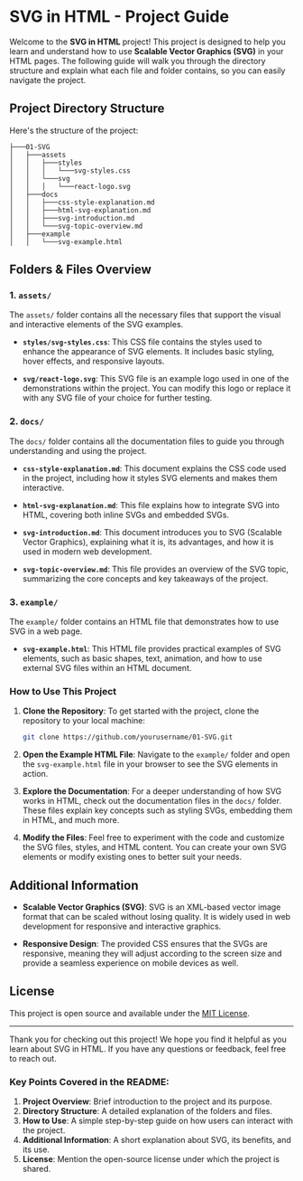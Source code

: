 # SVG in HTML - Project Guide

Welcome to the **SVG in HTML** project! This project is designed to help you learn and understand how to use **Scalable Vector Graphics (SVG)** in your HTML pages. The following guide will walk you through the directory structure and explain what each file and folder contains, so you can easily navigate the project.

## Project Directory Structure

Here's the structure of the project:

```
├───01-SVG
│   ├───assets
│   │   ├───styles
│   │   │   └───svg-styles.css
│   │   └───svg
│   │   │   └───react-logo.svg
│   ├───docs
│   │   ├───css-style-explanation.md
│   │   ├───html-svg-explanation.md
│   │   ├───svg-introduction.md
│   │   └───svg-topic-overview.md
│   ├───example
│   │   └───svg-example.html
```

## Folders & Files Overview

### 1. `assets/`
The `assets/` folder contains all the necessary files that support the visual and interactive elements of the SVG examples.

- **`styles/svg-styles.css`**: This CSS file contains the styles used to enhance the appearance of SVG elements. It includes basic styling, hover effects, and responsive layouts.
  
- **`svg/react-logo.svg`**: This SVG file is an example logo used in one of the demonstrations within the project. You can modify this logo or replace it with any SVG file of your choice for further testing.

### 2. `docs/`
The `docs/` folder contains all the documentation files to guide you through understanding and using the project.

- **`css-style-explanation.md`**: This document explains the CSS code used in the project, including how it styles SVG elements and makes them interactive.

- **`html-svg-explanation.md`**: This file explains how to integrate SVG into HTML, covering both inline SVGs and embedded SVGs.

- **`svg-introduction.md`**: This document introduces you to SVG (Scalable Vector Graphics), explaining what it is, its advantages, and how it is used in modern web development.

- **`svg-topic-overview.md`**: This file provides an overview of the SVG topic, summarizing the core concepts and key takeaways of the project.

### 3. `example/`
The `example/` folder contains an HTML file that demonstrates how to use SVG in a web page.

- **`svg-example.html`**: This HTML file provides practical examples of SVG elements, such as basic shapes, text, animation, and how to use external SVG files within an HTML document.

### How to Use This Project

1. **Clone the Repository**:
   To get started with the project, clone the repository to your local machine:

   ```bash
   git clone https://github.com/yourusername/01-SVG.git
   ```

2. **Open the Example HTML File**:
   Navigate to the `example/` folder and open the `svg-example.html` file in your browser to see the SVG elements in action.

3. **Explore the Documentation**:
   For a deeper understanding of how SVG works in HTML, check out the documentation files in the `docs/` folder. These files explain key concepts such as styling SVGs, embedding them in HTML, and much more.

4. **Modify the Files**:
   Feel free to experiment with the code and customize the SVG files, styles, and HTML content. You can create your own SVG elements or modify existing ones to better suit your needs.

## Additional Information

- **Scalable Vector Graphics (SVG)**: SVG is an XML-based vector image format that can be scaled without losing quality. It is widely used in web development for responsive and interactive graphics.
  
- **Responsive Design**: The provided CSS ensures that the SVGs are responsive, meaning they will adjust according to the screen size and provide a seamless experience on mobile devices as well.

## License

This project is open source and available under the [MIT License](LICENSE).

---

Thank you for checking out this project! We hope you find it helpful as you learn about SVG in HTML. If you have any questions or feedback, feel free to reach out.

### Key Points Covered in the README:
1. **Project Overview**: Brief introduction to the project and its purpose.
2. **Directory Structure**: A detailed explanation of the folders and files.
3. **How to Use**: A simple step-by-step guide on how users can interact with the project.
4. **Additional Information**: A short explanation about SVG, its benefits, and its use.
5. **License**: Mention the open-source license under which the project is shared.


